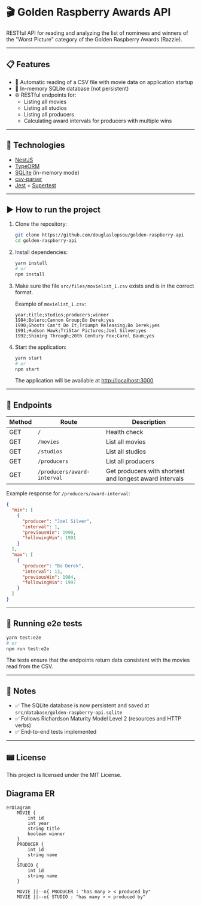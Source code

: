 # 🎬 Golden Raspberry Awards API

RESTful API for reading and analyzing the list of nominees and winners of the "Worst Picture" category of the Golden Raspberry Awards (Razzie).

---

## 📋 Features

- 📅 Automatic reading of a CSV file with movie data on application startup
- 🧠 In-memory SQLite database (not persistent)
- 🌐 RESTful endpoints for:
  - Listing all movies
  - Listing all studios
  - Listing all producers
  - Calculating award intervals for producers with multiple wins

---

## 🚀 Technologies

- [NestJS](https://nestjs.com/)
- [TypeORM](https://typeorm.io/)
- [SQLite](https://www.sqlite.org/index.html) (in-memory mode)
- [csv-parser](https://www.npmjs.com/package/csv-parser)
- [Jest](https://jestjs.io/) + [Supertest](https://www.npmjs.com/package/supertest)

---

## ▶️ How to run the project

1. Clone the repository:

   ```bash
   git clone https://github.com/douglaslopsou/golden-raspberry-api
   cd golden-raspberry-api
   ```

2. Install dependencies:

   ```bash
   yarn install
   # or
   npm install
   ```

3. Make sure the file `src/files/movielist_1.csv` exists and is in the correct format.

   Example of `movielist_1.csv`:

   ```csv
   year;title;studios;producers;winner
   1984;Bolero;Cannon Group;Bo Derek;yes
   1990;Ghosts Can't Do It;Triumph Releasing;Bo Derek;yes
   1991;Hudson Hawk;TriStar Pictures;Joel Silver;yes
   1992;Shining Through;20th Century Fox;Carol Baum;yes
   ```

4. Start the application:

   ```bash
   yarn start
   # or
   npm start
   ```

   The application will be available at [http://localhost:3000](http://localhost:3000)

---

## 📡 Endpoints

| Method | Route                       | Description                                             |
| ------ | --------------------------- | ------------------------------------------------------- |
| GET    | `/`                         | Health check                                            |
| GET    | `/movies`                   | List all movies                                         |
| GET    | `/studios`                  | List all studios                                        |
| GET    | `/producers`                | List all producers                                      |
| GET    | `/producers/award-interval` | Get producers with shortest and longest award intervals |

Example response for `/producers/award-interval`:

```json
{
  "min": [
    {
      "producer": "Joel Silver",
      "interval": 1,
      "previousWin": 1990,
      "followingWin": 1991
    }
  ],
  "max": [
    {
      "producer": "Bo Derek",
      "interval": 13,
      "previousWin": 1984,
      "followingWin": 1997
    }
  ]
}
```

---

## 🧰 Running e2e tests

```bash
yarn test:e2e
# or
npm run test:e2e
```

The tests ensure that the endpoints return data consistent with the movies read from the CSV.

---

## 📌 Notes

- ✅ The SQLite database is now persistent and saved at `src/database/golden-raspberry-api.sqlite`
- ✅ Follows Richardson Maturity Model Level 2 (resources and HTTP verbs)
- ✅ End-to-end tests implemented

---

## 📟 License

This project is licensed under the MIT License.

## Diagrama ER

```mermaid
erDiagram
    MOVIE {
        int id
        int year
        string title
        boolean winner
    }
    PRODUCER {
        int id
        string name
    }
    STUDIO {
        int id
        string name
    }

    MOVIE ||--o{ PRODUCER : "has many > < produced by"
    MOVIE ||--o{ STUDIO : "has many > < produced by"
```
